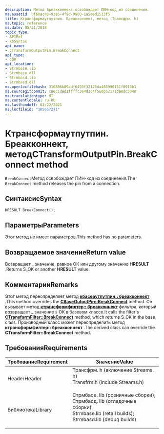```yaml
---
description: Метод Бреакконнект освобождает ПИН-код из соединения.
ms.assetid: bf68aca3-93e5-4f9d-9980-1a5eed1513f5
title: Ктрансформаутпутпин. Бреакконнект, метод (Трансфрм. h)
ms.topic: reference
ms.date: 05/31/2018
topic_type:
- APIRef
- kbSyntax
api_name:
- CTransformOutputPin.BreakConnect
api_type:
- COM
api_location:
- Strmbase.lib
- Strmbase.dll
- Strmbasd.lib
- Strmbasd.dll
ms.openlocfilehash: 316806b89adf6493f32125da488990151f0916b1
ms.sourcegitcommit: c8ec1ded1ffffc364d3c4f560bb2171da0dc5040
ms.translationtype: MT
ms.contentlocale: ru-RU
ms.lasthandoff: 03/22/2021
ms.locfileid: "105657271"
---
```

# <a name="ctransformoutputpinbreakconnect-method"></a><span data-ttu-id="f8f34-103">Ктрансформаутпутпин. Бреакконнект, метод</span><span class="sxs-lookup"><span data-stu-id="f8f34-103">CTransformOutputPin.BreakConnect method</span></span>

<span data-ttu-id="f8f34-104">`BreakConnect`Метод освобождает ПИН-код из соединения.</span><span class="sxs-lookup"><span data-stu-id="f8f34-104">The `BreakConnect` method releases the pin from a connection.</span></span>

## <a name="syntax"></a><span data-ttu-id="f8f34-105">Синтаксис</span><span class="sxs-lookup"><span data-stu-id="f8f34-105">Syntax</span></span>


```C++
HRESULT BreakConnect();
```



## <a name="parameters"></a><span data-ttu-id="f8f34-106">Параметры</span><span class="sxs-lookup"><span data-stu-id="f8f34-106">Parameters</span></span>

<span data-ttu-id="f8f34-107">Этот метод не имеет параметров.</span><span class="sxs-lookup"><span data-stu-id="f8f34-107">This method has no parameters.</span></span>

## <a name="return-value"></a><span data-ttu-id="f8f34-108">Возвращаемое значение</span><span class="sxs-lookup"><span data-stu-id="f8f34-108">Return value</span></span>

<span data-ttu-id="f8f34-109">Возвращает \_ значение, равное ОК или другому значению **HRESULT** .</span><span class="sxs-lookup"><span data-stu-id="f8f34-109">Returns S\_OK or another **HRESULT** value.</span></span>

## <a name="remarks"></a><span data-ttu-id="f8f34-110">Комментарии</span><span class="sxs-lookup"><span data-stu-id="f8f34-110">Remarks</span></span>

<span data-ttu-id="f8f34-111">Этот метод переопределяет метод [**кбасеаутпутпин:: бреакконнект**](cbaseoutputpin-breakconnect.md) .</span><span class="sxs-lookup"><span data-stu-id="f8f34-111">This method overrides the [**CBaseOutputPin::BreakConnect**](cbaseoutputpin-breakconnect.md) method.</span></span> <span data-ttu-id="f8f34-112">Он вызывает метод [**ктрансформфилтер:: бреакконнект**](ctransformfilter-breakconnect.md) фильтра, который возвращает \_ значение s ОК в базовом классе.</span><span class="sxs-lookup"><span data-stu-id="f8f34-112">It calls the filter's [**CTransformFilter::BreakConnect**](ctransformfilter-breakconnect.md) method, which returns S\_OK in the base class.</span></span> <span data-ttu-id="f8f34-113">Производный класс может переопределить метод **ктрансформфилтер:: бреакконнект** .</span><span class="sxs-lookup"><span data-stu-id="f8f34-113">The derived class can override the **CTransformFilter::BreakConnect** method.</span></span>

## <a name="requirements"></a><span data-ttu-id="f8f34-114">Требования</span><span class="sxs-lookup"><span data-stu-id="f8f34-114">Requirements</span></span>



| <span data-ttu-id="f8f34-115">Требование</span><span class="sxs-lookup"><span data-stu-id="f8f34-115">Requirement</span></span> | <span data-ttu-id="f8f34-116">Значение</span><span class="sxs-lookup"><span data-stu-id="f8f34-116">Value</span></span> |
|--------------------|--------------------------------------------------------------------------------------------------------------------------------------------------------------------------------------------|
| <span data-ttu-id="f8f34-117">Header</span><span class="sxs-lookup"><span data-stu-id="f8f34-117">Header</span></span><br/>  | <dl> <span data-ttu-id="f8f34-118"><dt>Трансфрм. h (включение Streams. h)</dt></span><span class="sxs-lookup"><span data-stu-id="f8f34-118"><dt>Transfrm.h (include Streams.h)</dt></span></span> </dl>                                                                                  |
| <span data-ttu-id="f8f34-119">Библиотека</span><span class="sxs-lookup"><span data-stu-id="f8f34-119">Library</span></span><br/> | <dl> <span data-ttu-id="f8f34-120"><dt>Стрмбасе. lib (розничные сборки); </dt> <dt>Стрмбасд. lib (отладочные сборки)</dt></span><span class="sxs-lookup"><span data-stu-id="f8f34-120"><dt>Strmbase.lib (retail builds); </dt> <dt>Strmbasd.lib (debug builds)</dt></span></span> </dl> |



 

 




